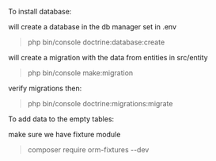To install database:

will create a database in the db manager set in .env
> php bin/console doctrine:database:create

will create a migration with the data from entities in src/entity
> php bin/console make:migration

verify migrations then:
> php bin/console doctrine:migrations:migrate

To add data to the empty tables:

make sure we have fixture module
> composer require orm-fixtures --dev